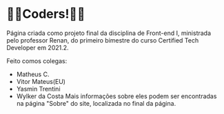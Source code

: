 # 👨‍💻Coders!👩‍💻
Página criada como projeto final da disciplina de Front-end I, ministrada pelo professor Renan, do primeiro bimestre do curso Certified Tech Developer em 2021.2.

Feito comos colegas: 
 - Matheus C.
 - Vitor Mateus(EU)
 - Yasmin Trentini
 - Wylker da Costa
Mais informações sobre eles podem ser encontradas na página "Sobre" do site, localizada no final da página.
